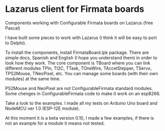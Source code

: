 # Lazarus client for Firmata boards
Components working with Configurable Firmata boards on Lazarus (free Pascal)

I have built some pieces to work with Lazarus (I think it will be easy to port to Delphi).

To install the components, install FirmataBoard.lpk package.
There are simple docs, Spanish and English (I hope you understand them) in order to look how they work.
The core component is TBoard where you can link different modules TPin, TI2C, TTask, TOneWire, TAccelStepper, TServo, TPS2Mouse, TNeoPixel, etc. You can manage some boards (with their own modules) at the same time.

PS2Mouse and NeoPixel are not ConfigurableFirmata standard modules. Some chenges in ConfigurableFirmata code to make it work on an esp8266.

Take a look to the examples. I made all my tests on Arduino Uno board and NodeMCU ver 1.0 (ESP-12E module).

At this moment it is a beta version 0.10, I made a few examples, if there is not an example for a module it means not tested.
